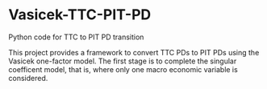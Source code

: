 # Vasicek-TTC-PIT-PD
Python code for TTC to PIT PD transition

This project provides a framework to convert TTC PDs to PIT PDs using the Vasicek one-factor model. The first stage is to complete the singular coefficent model, that is, where only one macro economic variable is considered. 
